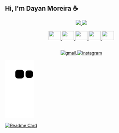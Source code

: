 ## Hi, I'm Dayan Moreira ☕
<!-- <img height="180em" src="https://github-readme-stats.vercel.app/api?username=dayanmoreira&show_icons=true&theme=dracula&include_all_commits=true&count_private=true"/>
  <img height="180em" src="https://github-readme-stats.vercel.app/api/top-langs/?dayanmoreira&layout=compact&langs_count=7&theme=dracula"/> -->

<!--.
- 🔭 I’m currently working on ...
- 🌱 I’m currently learning Java, Spring boot
- 👯 I’m looking to collaborate on ...
- 🤔 I’m looking for help with ...
- 💬 Ask me about ...
- 📫 How to reach me: ...
- 😄 Pronouns: ...
- ⚡ Fun fact: ...
-->
<div align="center">
  <a href="https://github.com/dayanmoreira"</a>
  <img height="180em" src="https://github-readme-stats.vercel.app/api?username=dayanmoreira&show_icons=true&text_color=ffffff&include_all_commits=true&title_color=ffffff&icon_color=ffffff&bg_color=DEG,0f2027,203a43,2c5364&count_private=true">
  <img height="180em" src="https://github-readme-stats.vercel.app/api/top-langs/?username=dayanmoreira&text_color=ffffff&title_color=ffffff&bg_color=DEG,0f2027,203a43,2c5364&">
</div>

<div align="center" style=display:inline_block><br>
  <img height=30px width=40px src="https://cdn.jsdelivr.net/gh/devicons/devicon/icons/html5/html5-plain-wordmark.svg"/>
  <img height=30px width=40px src="https://cdn.jsdelivr.net/gh/devicons/devicon/icons/css3/css3-plain-wordmark.svg"/>
  <img height=30px width=40px src="https://cdn.jsdelivr.net/gh/devicons/devicon/icons/bootstrap/bootstrap-original-wordmark.svg"/>
  <img height=30px width=40px src="https://cdn.jsdelivr.net/gh/devicons/devicon/icons/javascript/javascript-plain.svg"/>
  <img height=30px width=40px src="https://cdn.jsdelivr.net/gh/devicons/devicon/icons/java/java-original-wordmark.svg"/>
  <!--<img height=30px width=40px src="https://cdn.jsdelivr.net/gh/devicons/devicon/icons/spring/spring-original.svg"/>
  <img height=30px width=40px src="https://cdn.jsdelivr.net/gh/devicons/devicon/icons/gradle/gradle-plain-wordmark.svg"/>
  <img height=30px width=40px src="https://cdn.jsdelivr.net/gh/devicons/devicon/icons/kotlin/kotlin-original-wordmark.svg"/>
  <img height=30px width=40px src="https://cdn.jsdelivr.net/gh/devicons/devicon/icons/postgresql/postgresql-original-wordmark.svg" />
  <img height=30px width=40px src="https://cdn.jsdelivr.net/gh/devicons/devicon/icons/mysql/mysql-original-wordmark.svg"/>
  <img height=30px width=40px src="https://cdn.jsdelivr.net/gh/devicons/devicon/icons/docker/docker-original-wordmark.svg"/>-->
  
</div>

##

<div align="center">
  <a href="#" target="blank"><img align="center" alt="gmail" src="https://img.shields.io/badge/Gmail-D14836?style=for-the-badge&logo=gmail&logoColor=white"</a>
  <a href="https://www.instagram.com/dayanmoreira25" target="blank"><img align="center" alt="instagram" src="https://img.shields.io/badge/Instagram-E4405F?style=for-the-badge&logo=instagram&logoColor=white"</a>
<!--   <a href="#" target="blank"><img align="center" alt="linkedin" src="https://img.shields.io/badge/LinkedIn-0077B5?style=for-the-badge&logo=linkedin&logoColor=white"</a>
  <a href="#" target="blank"><img align="center" alt="my site" src="https://img.shields.io/badge/website-000000?style=for-the-badge&logo=About.me&logoColor=white"</a>     -->
   
</div>
    
![Snake animation](https://github.com/dayanmoreira/dayanmoreira/blob/output/github-contribution-grid-snake.svg)
<!-- por as caixas de commits uma do lado da outra porem no mesmo tamanho, basta usar <img width="42%" src="link"> (para o 1 elemento) e <img width="50%" src="link"> (para o 2 elemento) -->

[![Readme Card](https://github-readme-stats.vercel.app/api/pin/?username=dayanmoreira&repo=dayanmoreira&text_color=ffffff&bg_color=DEG,0f2027,203a43,2c5364&)](https://github.com/dayanmoreira/dayanmoreira)
